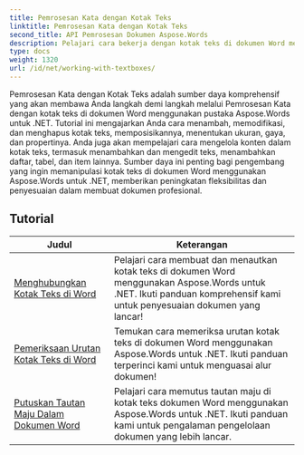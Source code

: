 ```yaml
---
title: Pemrosesan Kata dengan Kotak Teks
linktitle: Pemrosesan Kata dengan Kotak Teks
second_title: API Pemrosesan Dokumen Aspose.Words
description: Pelajari cara bekerja dengan kotak teks di dokumen Word menggunakan Aspose.Words untuk .NET. Tutorial langkah demi langkah dengan kode contoh untuk membuat, memanipulasi, dan memformat kotak teks secara efisien.
type: docs
weight: 1320
url: /id/net/working-with-textboxes/
---
```

Pemrosesan Kata dengan Kotak Teks adalah sumber daya komprehensif yang akan membawa Anda langkah demi langkah melalui Pemrosesan Kata dengan kotak teks di dokumen Word menggunakan pustaka Aspose.Words untuk .NET. Tutorial ini mengajarkan Anda cara menambah, memodifikasi, dan menghapus kotak teks, memposisikannya, menentukan ukuran, gaya, dan propertinya. Anda juga akan mempelajari cara mengelola konten dalam kotak teks, termasuk menambahkan dan mengedit teks, menambahkan daftar, tabel, dan item lainnya. Sumber daya ini penting bagi pengembang yang ingin memanipulasi kotak teks di dokumen Word menggunakan Aspose.Words untuk .NET, memberikan peningkatan fleksibilitas dan penyesuaian dalam membuat dokumen profesional.

 ## Tutorial
| Judul | Keterangan |
| --- | --- |
| [Menghubungkan Kotak Teks di Word](./create-a-link/) | Pelajari cara membuat dan menautkan kotak teks di dokumen Word menggunakan Aspose.Words untuk .NET. Ikuti panduan komprehensif kami untuk penyesuaian dokumen yang lancar! |
| [Pemeriksaan Urutan Kotak Teks di Word](./check-sequence/) | Temukan cara memeriksa urutan kotak teks di dokumen Word menggunakan Aspose.Words untuk .NET. Ikuti panduan terperinci kami untuk menguasai alur dokumen! |
| [Putuskan Tautan Maju Dalam Dokumen Word](./break-a-link/) | Pelajari cara memutus tautan maju di kotak teks dokumen Word menggunakan Aspose.Words untuk .NET. Ikuti panduan kami untuk pengalaman pengelolaan dokumen yang lebih lancar. |